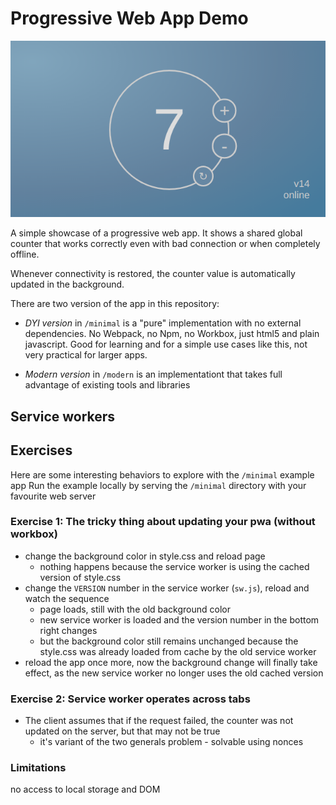 # Progressive Web App Demo

![preview](./screenshot.png)

A simple showcase of a progressive web app. It shows a shared global counter that works correctly even with bad connection or when completely offline.

Whenever connectivity is restored, the counter value is automatically updated in the background.

There are two version of the app in this repository:
 * *DYI version* in `/minimal` is a "pure" implementation with no external dependencies. No Webpack, no Npm, no Workbox, just html5 and plain javascript. 
   Good for learning and for a simple use cases like this, not very practical for larger apps.

 * *Modern version* in `/modern` is an implementationt that takes full advantage of existing tools and libraries

## Service workers

## Exercises

Here are some interesting behaviors to explore with the `/minimal` example app
Run the example locally by serving the `/minimal` directory with your favourite web server

### Exercise 1: The tricky thing about updating your pwa (without workbox)

* change the background color in style.css and reload page
   * nothing happens because the service worker is using the cached version of style.css
* change the `VERSION` number in the service worker (`sw.js`), reload and watch the sequence
    * page loads, still with the old background color
    * new service worker is loaded and the version number in the bottom right changes
    * but the background color still remains unchanged because the style.css was already loaded from cache by the old service worker
* reload the app once more, now the background change will finally take effect, as the new service worker no longer uses the old cached version

### Exercise 2: Service worker operates across tabs 

* The client assumes that if the request failed, the counter was not updated on the server, but that may not be true
    * it's variant of the two generals problem - solvable using nonces


### Limitations
 no access to local storage and DOM
